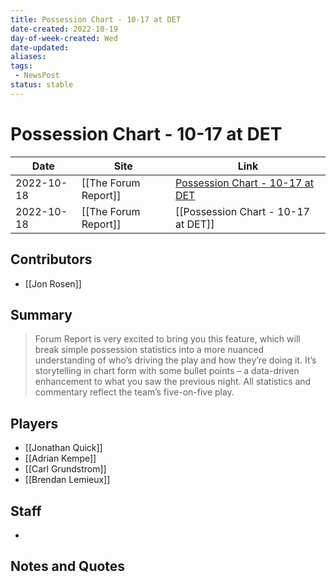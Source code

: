 ```yaml
---
title: Possession Chart - 10-17 at DET
date-created: 2022-10-19
day-of-week-created: Wed
date-updated: 
aliases: 
tags:
 - NewsPost
status: stable
---
```


# Possession Chart - 10-17 at DET

| Date       | Site                 | Link                                                                                      |
| ---------- | -------------------- | ----------------------------------------------------------------------------------------- |
| 2022-10-18 | [[The Forum Report]] | [Possession Chart - 10-17 at DET](https://theforumreport.com/possession-chart-10-17-det/) |
| 2022-10-18 | [[The Forum Report]] | [[Possession Chart - 10-17 at DET]]                                                       |

## Contributors
- [[Jon Rosen]]


## Summary
> Forum Report is very excited to bring you this feature, which will break simple possession statistics into a more nuanced understanding of who’s driving the play and how they’re doing it. It’s storytelling in chart form with some bullet points – a data-driven enhancement to what you saw the previous night. All statistics and commentary reflect the team’s five-on-five play.


## Players
- [[Jonathan Quick]]
- [[Adrian Kempe]]
- [[Carl Grundstrom]]
- [[Brendan Lemieux]]


## Staff
- 


## Notes and Quotes
> 

